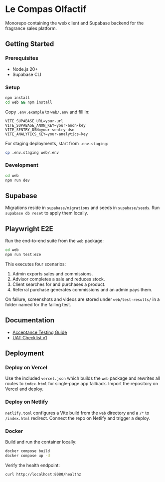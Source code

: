 # Le Compas Olfactif

Monorepo containing the web client and Supabase backend for the fragrance sales platform.

## Getting Started

### Prerequisites
- Node.js 20+
- Supabase CLI

### Setup
```bash
npm install
cd web && npm install
```

Copy `.env.example` to `web/.env` and fill in:
```
VITE_SUPABASE_URL=your-url
VITE_SUPABASE_ANON_KEY=your-anon-key
VITE_SENTRY_DSN=your-sentry-dsn
VITE_ANALYTICS_KEY=your-analytics-key
```

For staging deployments, start from `.env.staging`:
```bash
cp .env.staging web/.env
```

### Development
```bash
cd web
npm run dev
```

## Supabase
Migrations reside in `supabase/migrations` and seeds in `supabase/seeds`.
Run `supabase db reset` to apply them locally.

## Playwright E2E
Run the end-to-end suite from the `web` package:
```bash
cd web
npm run test:e2e
```

This executes four scenarios:
1. Admin exports sales and commissions.
2. Advisor completes a sale and reduces stock.
3. Client searches for and purchases a product.
4. Referral purchase generates commissions and an admin pays them.

On failure, screenshots and videos are stored under `web/test-results/` in a folder named for the failing test.

## Documentation

- [Acceptance Testing Guide](docs/acceptance.md)
- [UAT Checklist v1](docs/uat_v1.md)

## Deployment

### Deploy on Vercel
Use the included `vercel.json` which builds the `web` package and rewrites all routes to `index.html` for single‑page app fallback. Import the repository on Vercel and deploy.

### Deploy on Netlify
`netlify.toml` configures a Vite build from the `web` directory and a `/*` to `/index.html` redirect. Connect the repo on Netlify and trigger a deploy.

### Docker
Build and run the container locally:

```bash
docker compose build
docker compose up -d
```

Verify the health endpoint:

```bash
curl http://localhost:8080/healthz
```
